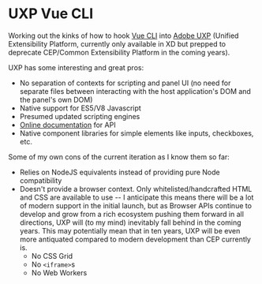 # UXP Vue CLI

Working out the kinks of how to hook [Vue CLI](https://cli.vuejs.org/) into [Adobe UXP](https://medium.com/adobetech/creative-cloud-updates-this-year-d2fc1628b71) (Unified Extensibility Platform, currently only available in XD but prepped to deprecate CEP/Common Extensibility Platform in the coming years).

UXP has some interesting and great pros:

- No separation of contexts for scripting and panel UI (no need for separate files between interacting with the host application's DOM and the panel's own DOM)
- Native support for ES5/V8 Javascript
- Presumed updated scripting engines
- [Online documentation](https://adobexdplatform.com/plugin-docs/reference/how-to-read.html) for API
- Native component libraries for simple elements like inputs, checkboxes, etc.

Some of my own cons of the current iteration as I know them so far:

- Relies on NodeJS equivalents instead of providing pure Node compatibility
- Doesn't provide a browser context. Only whitelisted/handcrafted HTML and CSS are available to use -- I anticipate this means there will be a lot of modern support in the initial launch, but as Browser APIs continue to develop and grow from a rich ecosystem pushing them forward in all directions, UXP will (to my mind) inevitably fall behind in the coming years. This may potentially mean that in ten years, UXP will be even more antiquated compared to modern development than CEP currently is.
  - No CSS Grid
  - No `<iframe>`s
  - No Web Workers
